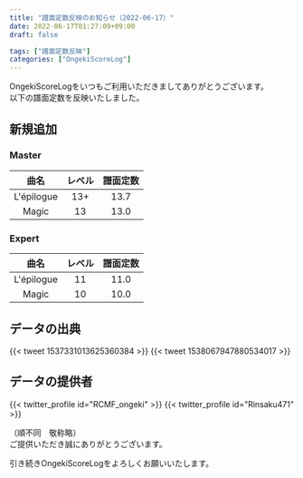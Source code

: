 ```yaml
---
title: "譜面定数反映のお知らせ（2022-06-17）"
date: 2022-06-17T01:27:09+09:00
draft: false

tags: ["譜面定数反映"]
categories: ["OngekiScoreLog"]
---
```


OngekiScoreLogをいつもご利用いただきましてありがとうございます。  
以下の譜面定数を反映いたしました。

<!--more-->

## 新規追加

### Master

| 曲名 | レベル | 譜面定数 |
|:-:|:-:|:-:|
| L'épilogue | 13+ | 13.7 |
| Magic | 13 | 13.0 |

### Expert

| 曲名 | レベル | 譜面定数 |
|:-:|:-:|:-:|
| L'épilogue | 11 | 11.0 |
| Magic | 10 | 10.0 |

## データの出典

{{< tweet 1537331013625360384 >}}
{{< tweet 1538067947880534017 >}}

## データの提供者

{{< twitter_profile id="RCMF_ongeki" >}}
{{< twitter_profile id="Rinsaku471" >}}

（順不同　敬称略）  
ご提供いただき誠にありがとうございます。

引き続きOngekiScoreLogをよろしくお願いいたします。
